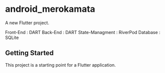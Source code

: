 # android_merokamata

A new Flutter project.

Front-End : DART
Back-End : DART
State-Managment : RiverPod
Database : SQLite


## Getting Started

This project is a starting point for a Flutter application.
